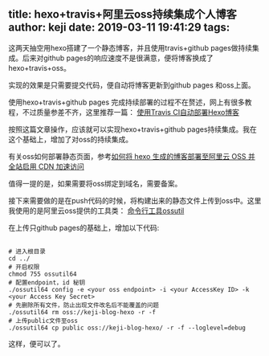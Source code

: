 title: hexo+travis+阿里云oss持续集成个人博客
author: keji
date: 2019-03-11 19:41:29
tags:
---
这两天抽空用hexo搭建了一个静态博客，并且使用travis+github pages做持续集成。后来对github pages的响应速度不是很满意，便将博客换成了hexo+travis+oss。

实现的效果是只需要提交代码，便自动将博客更新到github pages 和oss上面。

使用hexo+travis+github pages 完成持续部署的过程不在赘述，网上有很多教程，不过质量参差不齐，这里推荐一篇：
[使用Travis CI自动部署Hexo博客](https://www.itfanr.cc/2017/08/09/using-travis-ci-automatic-deploy-hexo-blogs/)
<!-- more -->

按照这篇文章操作，应该就可以实现hexo+travis+github pages持续集成。我在这个基础上，增加了对oss的持续集成。

有关oss如何部署静态页面，参考[如何将 hexo 生成的博客部署至阿里云 OSS 并全站启用 CDN 加速访问](https://juejin.im/post/5afba05b6fb9a07aa2138699)

值得一提的是，如果需要将oss绑定到域名，需要备案。

接下来需要做的是在push代码的时候，将构建出来的静态文件上传到oss中。这里我使用的是阿里云oss提供的工具类：
[命令行工具ossutil](https://help.aliyun.com/document_detail/50452.html?spm=a2c4g.11186623.6.1355.73af58d518E5T7)

在上传只github pages的基础上，增加以下代码:
```

# 进入根目录
cd ../
# 开启权限
chmod 755 ossutil64
# 配置endpoint，id 秘钥
./ossutil64 config -e <your oss endpoint> -i <your AccessKey ID> -k <your Access Key Secret>
# 先删除所有文件，防止出现文件改名后不能覆盖的问题
./ossutil64 rm oss://keji-blog-hexo -r -f
# 上传public文件至oss
./ossutil64 cp public oss://keji-blog-hexo/ -r -f --loglevel=debug

```

这样，便可以了。






